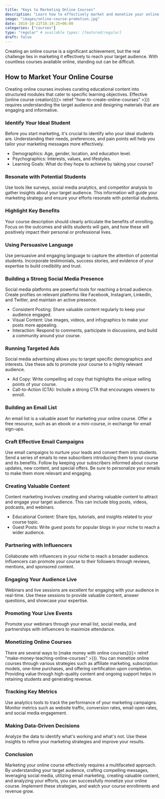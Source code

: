 ```yaml
---
title: "Keys to Marketing Online Courses"
description: "Learn how to effectively market and monetize your online course with expert strategies in social media, email marketing, content marketing, and more."
image: "images/online-course-promotion.jpg"
date: 2019-10-22T18:19:25+06:00
categories: ["courses"]
type: "regular" # available types: [featured/regular]
draft: false
---
```


Creating an online course is a significant achievement, but the real challenge lies in marketing it effectively to reach your target audience. With countless courses available online, standing out can be difficult.

## How to Market Your Online Course

Creating online courses involves curating educational content into structured modules that cater to specific learning objectives. Effective [online course creation]({{< relref "how-to-create-online-courses" >}}) requires understanding the target audience and designing materials that are engaging and informative.

### Identify Your Ideal Student

Before you start marketing, it's crucial to identify who your ideal students are. Understanding their needs, preferences, and pain points will help you tailor your marketing messages more effectively.

* Demographics: Age, gender, location, and education level.
* Psychographics: Interests, values, and lifestyles.
* Learning Goals: What do they hope to achieve by taking your course?

### Resonate with Potential Students

Use tools like surveys, social media analytics, and competitor analysis to gather insights about your target audience. This information will guide your marketing strategy and ensure your efforts resonate with potential students.

### Highlight Key Benefits

Your course description should clearly articulate the benefits of enrolling. Focus on the outcomes and skills students will gain, and how these will positively impact their personal or professional lives.

### Using Persuasive Language

Use persuasive and engaging language to capture the attention of potential students. Incorporate testimonials, success stories, and evidence of your expertise to build credibility and trust.

### Building a Strong Social Media Presence

Social media platforms are powerful tools for reaching a broad audience. Create profiles on relevant platforms like Facebook, Instagram, LinkedIn, and Twitter, and maintain an active presence.

* Consistent Posting: Share valuable content regularly to keep your audience engaged.
* Visual Content: Use images, videos, and infographics to make your posts more appealing.
* Interaction: Respond to comments, participate in discussions, and build a community around your course.

### Running Targeted Ads

Social media advertising allows you to target specific demographics and interests. Use these ads to promote your course to a highly relevant audience.

* Ad Copy: Write compelling ad copy that highlights the unique selling points of your course.
* Call-to-Action (CTA): Include a strong CTA that encourages viewers to enroll.

### Building an Email List

An email list is a valuable asset for marketing your online course. Offer a free resource, such as an ebook or a mini-course, in exchange for email sign-ups.

### Craft Effective Email Campaigns

Use email campaigns to nurture your leads and convert them into students. Send a series of emails to new subscribers introducing them to your course and its benefits. Follow by keeping your subscribers informed about course updates, new content, and special offers. Be sure to personalize your emails to make them more relevant and engaging.

### Creating Valuable Content

Content marketing involves creating and sharing valuable content to attract and engage your target audience. This can include blog posts, videos, podcasts, and webinars.

* Educational Content: Share tips, tutorials, and insights related to your course topic.
* Guest Posts: Write guest posts for popular blogs in your niche to reach a wider audience.

### Partnering with Influencers

Collaborate with influencers in your niche to reach a broader audience. Influencers can promote your course to their followers through reviews, mentions, and sponsored content.

### Engaging Your Audience Live

Webinars and live sessions are excellent for engaging with your audience in real-time. Use these sessions to provide valuable content, answer questions, and showcase your expertise.

### Promoting Your Live Events

Promote your webinars through your email list, social media, and partnerships with influencers to maximize attendance.

### Monetizing Online Courses

There are several ways to [make money with online courses]({{< relref "make-money-teaching-online-courses" >}}). You can monetize online courses through various strategies such as affiliate marketing, subscription models, one-time purchases, and offering certification upon completion. Providing value through high-quality content and ongoing support helps in retaining students and generating revenue.

### Tracking Key Metrics

Use analytics tools to track the performance of your marketing campaigns. Monitor metrics such as website traffic, conversion rates, email open rates, and social media engagement.

### Making Data-Driven Decisions

Analyze the data to identify what's working and what's not. Use these insights to refine your marketing strategies and improve your results.

### Conclusion

Marketing your online course effectively requires a multifaceted approach. By understanding your target audience, crafting compelling messages, leveraging social media, utilizing email marketing, creating valuable content, and analyzing your efforts, you can successfully monetize your online course. Implement these strategies, and watch your course enrollments and revenue grow.
